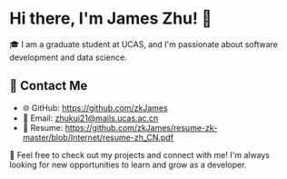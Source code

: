 # Hi there, I'm James Zhu! 👋

🎓 I am a graduate student at UCAS, and I'm passionate about software development and data science.


## 📧 Contact Me
- 🌐 GitHub: https://github.com/zkJames
- 📮 Email: zhukui21@mails.ucas.ac.cn
- 📕 Resume: https://github.com/zkJames/resume-zk-master/blob/Internet/resume-zh_CN.pdf

👀 Feel free to check out my projects and connect with me! I'm always looking for new opportunities to learn and grow as a developer.
